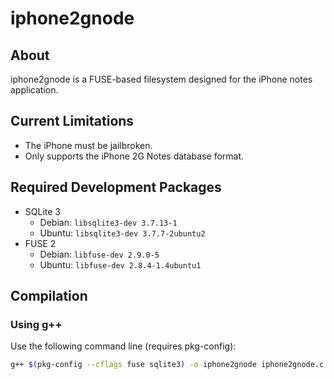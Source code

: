 # iphone2gnode

## About
iphone2gnode is a FUSE-based filesystem designed for the iPhone notes application.

## Current Limitations
- The iPhone must be jailbroken.
- Only supports the iPhone 2G Notes database format.

## Required Development Packages
- SQLite 3
  - Debian: `libsqlite3-dev 3.7.13-1`
  - Ubuntu: `libsqlite3-dev 3.7.7-2ubuntu2`
- FUSE 2
  - Debian: `libfuse-dev 2.9.0-5`
  - Ubuntu: `libfuse-dev 2.8.4-1.4ubuntu1`

## Compilation

### Using g++
Use the following command line (requires pkg-config):
```sh
g++ $(pkg-config --cflags fuse sqlite3) -o iphone2gnode iphone2gnode.c -ggdb $(pkg-config --libs fuse sqlite3)
